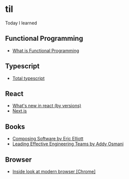 # til
Today I learned

## Functional Programming

* [What is Functional Programming](/books/composing-software/3-what-is-functional-programming.md)

## Typescript
* [Total typescript](./typescript/readme.md)

## React
* [What's new in react (by versions)](./react/whats-new.md)
* [Next.js](./react/nextjs.md)

## Books

* [Composing Software by Eric Elliott](/books/composing-software/readme.md)
* [Leading Effective Engineering Teams by Addy Osmani](/books/leading-effective-engineering-teams/readme.md)

## Browser

- [Inside look at modern browser [Chrome]](./browser/readme.md)